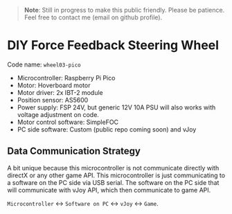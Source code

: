 > __Note__: Still in progress to make this public friendly. Please be patience. Feel free to contact me (email on github profile).

# DIY Force Feedback Steering Wheel
Code name: `wheel03-pico`

- Microcontroller: Raspberry Pi Pico
- Motor: Hoverboard motor
- Motor driver: 2x IBT-2 module
- Position sensor: AS5600
- Power supply: FSP 24V, but generic 12V 10A PSU will also works with voltage adjustment on code.
- Motor control software: SimpleFOC
- PC side software: Custom (public repo coming soon) and vJoy

## Data Communication Strategy
A bit unique because this microcontroller is not communicate directly with directX or any other game API.
This microcontroller is just communicating to a software on the PC side via USB serial.
The software on the PC side that will communicate with vJoy API, which then communicate to game API.

`Microcontroller` ↔ `Software on PC` ↔ `vJoy` ↔ `Game`.
